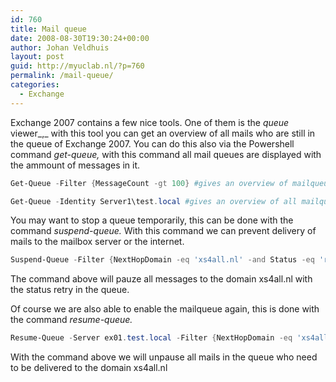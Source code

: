 ```yaml
---
id: 760
title: Mail queue
date: 2008-08-30T19:30:24+00:00
author: Johan Veldhuis
layout: post
guid: http://myuclab.nl/?p=760
permalink: /mail-queue/
categories:
  - Exchange
---
```

Exchange 2007 contains a few nice tools. One of them is the _queue_ viewer_,_ with this tool you can get an overview of all mails who are still in the queue of Exchange 2007. You can do this also via the Powershell command _get-queue,_ with this command all mail queues are displayed with the ammount of messages in it.

```PowerShell
Get-Queue -Filter {MessageCount -gt 100} #gives an overview of mailqueues with more then 100 messages  in it.

Get-Queue -Identity Server1\test.local #gives an overview of all mailqueues on server1.
```

You may want to stop a queue temporarily, this can be done with the command _suspend-queue._ With this command we can prevent delivery of mails to the mailbox server or the internet.

```PowerShell
Suspend-Queue -Filter {NextHopDomain -eq 'xs4all.nl' -and Status -eq 'retry'}
```

The command above will pauze all messages to the domain xs4all.nl with the status retry in the queue.

Of course we are also able to enable the mailqueue again, this is done with the command _resume-queue._ 

```PowerShell
Resume-Queue -Server ex01.test.local -Filter {NextHopDomain -eq 'xs4all.nl'}
```

With the command above we will unpause all mails in the queue who need to be delivered to the domain xs4all.nl
